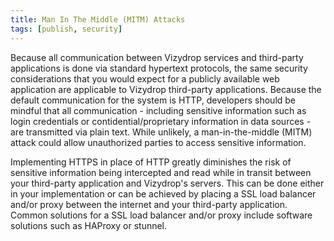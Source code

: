 ```yaml
---
title: Man In The Middle (MITM) Attacks
tags: [publish, security]
---
```


Because all communication between Vizydrop services and third-party applications is done via standard hypertext protocols, the same security considerations that you would expect for a publicly available web application are applicable to Vizydrop third-party applications.  Because the default communication for the system is HTTP, developers should be mindful that all communication - including sensitive information such as login credentials or contidential/proprietary information in data sources - are transmitted via plain text.  While unlikely, a man-in-the-middle (MITM) attack could allow unauthorized parties to access sensitive information.

Implementing HTTPS in place of HTTP greatly diminishes the risk of sensitive information being intercepted and read while in transit between your third-party application and Vizydrop's servers.  This can be done either in your implementation or can be achieved by placing a SSL load balancer and/or proxy between the internet and your third-party application.  Common solutions for a SSL load balancer and/or proxy include software solutions such as HAProxy or stunnel.